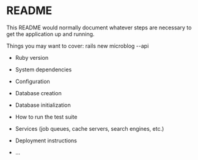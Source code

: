 # README

This README would normally document whatever steps are necessary to get the
application up and running.

Things you may want to cover:
rails new microblog --api

* Ruby version

* System dependencies

* Configuration

* Database creation

* Database initialization

* How to run the test suite

* Services (job queues, cache servers, search engines, etc.)

* Deployment instructions

* ...
